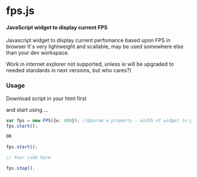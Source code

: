 fps.js
========

#### JavaScript widget to display current FPS ####

Javascript widget to display current perfomance based upon FPS in browser
It`s very lightweight and scallable, may be used somewhere else than your dev workspace.

Work in internet explorer not supported,
unless ie will be upgraded to needed standards in next versions,  but who cares?)

### Usage ###

Download script in your html first
<script src="fps.min.js" type="text/javascript"></script>

and start using ...
```javascript
var fps = new FPS({w: 400}); //@param w property - width of widget in pixels
fps.start();

OR

fps.start();

// Your code here

fps.stop();
```